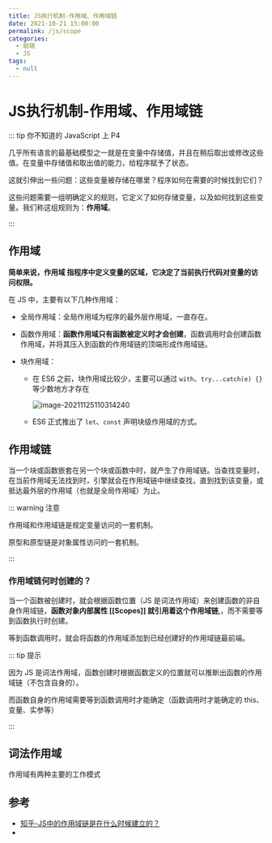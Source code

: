 ```yaml
---
title: JS执行机制-作用域、作用域链
date: 2021-10-21 15:00:00
permalink: /js/scope
categories: 
  - 前端
  - JS
tags: 
  - null
---
```

# JS执行机制-作用域、作用域链

::: tip 你不知道的 JavaScript 上 P4

几乎所有语言的最基础模型之一就是在变量中存储值，并且在稍后取出或修改这些值。在变量中存储值和取出值的能力，给程序赋予了状态。

这就引伸出一些问题：这些变量被存储在哪里？程序如何在需要的时候找到它们？

这些问题需要一组明确定义的规则，它定义了如何存储变量，以及如何找到这些变量。我们称这组规则为：**作用域**。

:::

## 作用域

**简单来说，作用域 指程序中定义变量的区域，它决定了当前执行代码对变量的访问权限。**

在 JS 中，主要有以下几种作用域：

* 全局作用域：全局作用域为程序的最外层作用域，一直存在。

* 函数作用域：**函数作用域只有函数被定义时才会创建**，函数调用时会创建函数作用域，并将其压入到函数的作用域链的顶端形成作用域链。

* 块作用域：

  * 在 ES6 之前，块作用域比较少，主要可以通过 `with`、`try...catch(e) {}`等少数地方才存在

    ![image-20211125110314240](/img/47.png)

  * ES6 正式推出了 `let`、`const` 声明块级作用域的方式。

## 作用域链

当一个块或函数嵌套在另一个块或函数中时，就产生了作用域链。当查找变量时，在当前作用域无法找到时，引擎就会在作用域链中继续查找，直到找到该变量，或抵达最外层的作用域（也就是全局作用域）为止。

::: warning 注意

作用域和作用域链是规定变量访问的一套机制。

原型和原型链是对象属性访问的一套机制。

:::

### 作用域链何时创建的？

当一个函数被创建时，就会根据函数位置（JS 是词法作用域）来创建函数的非自身作用域链，**函数对象内部属性 [[Scopes]] 就引用着这个作用域链**,，而不需要等到函数执行时创建。

等到函数调用时，就会将函数的作用域添加到已经创建好的作用域链最前端。

::: tip 提示

因为 JS 是词法作用域，函数创建时根据函数定义的位置就可以推断出函数的作用域链（不包含自身的）。

而函数自身的作用域需要等到函数调用时才能确定（函数调用时才能确定的 this、变量、实参等）

:::

## 词法作用域

作用域有两种主要的工作模式

## 参考

* [知乎-JS中的作用域链是在什么时候建立的？](https://www.zhihu.com/question/36751764)
* 